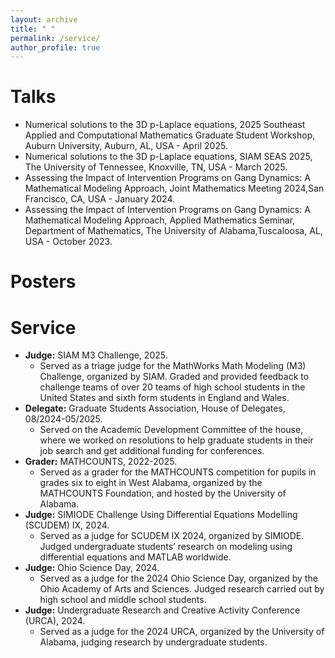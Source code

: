 ```yaml
---
layout: archive
title: " "
permalink: /service/
author_profile: true
---
```

Talks
======
* Numerical solutions to the 3D p-Laplace equations, 2025 Southeast Applied and Computational Mathematics Graduate Student Workshop, Auburn University, Auburn, AL, USA - April 2025.
* Numerical solutions to the 3D p-Laplace equations, SIAM SEAS 2025, The University of Tennessee, Knoxville, TN, USA - March 2025.
* Assessing the Impact of Intervention Programs on Gang Dynamics: A Mathematical Modeling Approach, Joint Mathematics Meeting 2024,San Francisco, CA, USA - January 2024.
* Assessing the Impact of Intervention Programs on Gang Dynamics: A Mathematical Modeling Approach, Applied Mathematics Seminar, Department of Mathematics, The University of Alabama,Tuscaloosa, AL, USA - October 2023.

Posters
======

Service
======
* **Judge:** SIAM M3 Challenge, 2025.
  * Served as a triage judge for the MathWorks Math Modeling (M3) Challenge, organized by SIAM. Graded and provided feedback to challenge teams of over 20 teams of high school students in the United States and sixth form students in England and Wales.
* **Delegate:** Graduate Students Association, House of Delegates, 08/2024-05/2025.
  * Served on the Academic Development Committee of the house, where we worked on resolutions to help graduate students in their job search and get additional funding for conferences.
* **Grader:** MATHCOUNTS, 2022-2025.
  * Served as a grader for the MATHCOUNTS competition for pupils in grades six to eight in West Alabama, organized by the MATHCOUNTS Foundation, and hosted by the University of Alabama.
* **Judge:** SIMIODE Challenge Using Differential Equations Modelling (SCUDEM) IX, 2024.
  * Served as a judge for SCUDEM IX 2024, organized by SIMIODE. Judged undergraduate students’ research on modeling using differential equations and MATLAB worldwide.
* **Judge:** Ohio Science Day, 2024.
  * Served as a judge for the 2024 Ohio Science Day, organized by the Ohio Academy of Arts and Sciences. Judged research carried out by high school and middle school students.
* **Judge:** Undergraduate Research and Creative Activity Conference (URCA), 2024.
  * Served as a judge for the 2024 URCA, organized by the University of Alabama, judging research by undergraduate students.